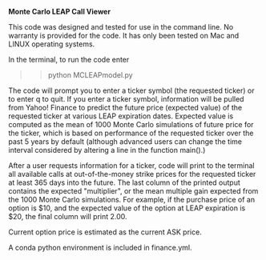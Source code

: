 <b>Monte Carlo LEAP Call Viewer</b>

This code was designed and tested for use in the command line. No warranty is provided for the code. It has only been tested on Mac and LINUX operating systems.

In the terminal, to run the code enter

>> python MCLEAPmodel.py

The code will prompt you to enter a ticker symbol (the requested ticker) or to enter q to quit. If you enter a ticker symbol, information will be pulled from Yahoo! Finance to predict the future price (expected value) of the requested ticker at various LEAP expiration dates. Expected value is computed as the mean of 1000 Monte Carlo simulations of future price for the ticker, which is based on performance of the requested ticker over the past 5 years by default (although advanced users can change the time interval considered by altering a line in the function main().) 

After a user requests information for a ticker, code will print to the terminal all available calls at out-of-the-money strike prices for the requested ticker at least 365 days into the future. The last column of the printed output contains the expected "multiplier", or the mean multiple gain expected from the 1000 Monte Carlo simulations. For example, if the purchase price of an option is $10, and the expected value of the option at LEAP expiration is $20, the final column will print 2.00.

Current option price is estimated as the current ASK price.

A conda python environment is included in finance.yml. 
